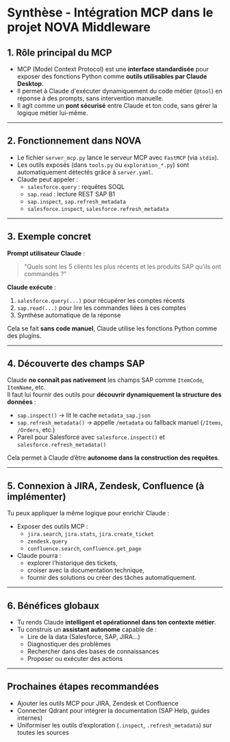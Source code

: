 
# Synthèse - Intégration MCP dans le projet NOVA Middleware

## 1. Rôle principal du MCP

- MCP (Model Context Protocol) est une **interface standardisée** pour exposer des fonctions Python comme **outils utilisables par Claude Desktop**.
- Il permet à Claude d'exécuter dynamiquement du code métier (`@tool`) en réponse à des prompts, sans intervention manuelle.
- Il agit comme un **pont sécurisé** entre Claude et ton code, sans gérer la logique métier lui-même.

---

## 2. Fonctionnement dans NOVA

- Le fichier `server_mcp.py` lance le serveur MCP avec `FastMCP` (via `stdio`).
- Les outils exposés (dans `tools.py` ou `exploration_*.py`) sont automatiquement détectés grâce à `server.yaml`.
- Claude peut appeler :
  - `salesforce.query` : requêtes SOQL
  - `sap.read` : lecture REST SAP B1
  - `sap.inspect`, `sap.refresh_metadata`
  - `salesforce.inspect`, `salesforce.refresh_metadata`

---

## 3. Exemple concret

**Prompt utilisateur Claude** :
> "Quels sont les 5 clients les plus récents et les produits SAP qu’ils ont commandés ?"

**Claude exécute** :
1. `salesforce.query(...)` pour récupérer les comptes récents
2. `sap.read(...)` pour lire les commandes liées à ces comptes
3. Synthèse automatique de la réponse

Cela se fait **sans code manuel**, Claude utilise les fonctions Python comme des plugins.

---

## 4. Découverte des champs SAP

Claude **ne connaît pas nativement** les champs SAP comme `ItemCode`, `ItemName`, etc.  
Il faut lui fournir des outils pour **découvrir dynamiquement la structure des données** :

- `sap.inspect()` → lit le cache `metadata_sap.json`
- `sap.refresh_metadata()` → appelle `/metadata` ou fallback manuel (`/Items`, `/Orders`, etc.)
- Pareil pour Salesforce avec `salesforce.inspect()` et `salesforce.refresh_metadata()`

Cela permet à Claude d’être **autonome dans la construction des requêtes**.

---

## 5. Connexion à JIRA, Zendesk, Confluence (à implémenter)

Tu peux appliquer la même logique pour enrichir Claude :

- Exposer des outils MCP :
  - `jira.search`, `jira.stats`, `jira.create_ticket`
  - `zendesk.query`
  - `confluence.search`, `confluence.get_page`
- Claude pourra :
  - explorer l’historique des tickets,
  - croiser avec la documentation technique,
  - fournir des solutions ou créer des tâches automatiquement.

---

## 6. Bénéfices globaux

- Tu rends Claude **intelligent et opérationnel dans ton contexte métier**.
- Tu construis un **assistant autonome** capable de :
  - Lire de la data (Salesforce, SAP, JIRA…)
  - Diagnostiquer des problèmes
  - Rechercher dans des bases de connaissances
  - Proposer ou exécuter des actions

---

## Prochaines étapes recommandées

- Ajouter les outils MCP pour JIRA, Zendesk et Confluence
- Connecter Qdrant pour intégrer la documentation (SAP Help, guides internes)
- Uniformiser les outils d’exploration (`.inspect`, `.refresh_metadata`) sur toutes les sources
